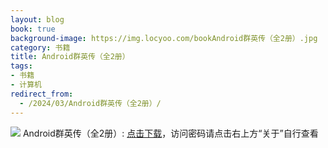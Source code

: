 ```yaml
---
layout: blog
book: true
background-image: https://img.locyoo.com/bookAndroid群英传（全2册）.jpg
category: 书籍
title: Android群英传（全2册）
tags:
- 书籍
- 计算机
redirect_from:
  - /2024/03/Android群英传（全2册）/
---
```

![](https://img.locyoo.com/bookAndroid群英传（全2册）.jpg)
Android群英传（全2册）: <a name = "ref1" href="https://url18.ctfile.com/f/50983618-1063935266-939342?p=3619">点击下载</a>，访问密码请点击右上方“关于”自行查看